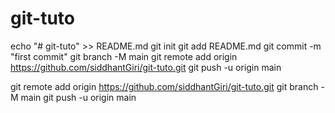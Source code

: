 # git-tuto
echo "# git-tuto" >> README.md
git init
git add README.md
git commit -m "first commit"
git branch -M main
git remote add origin https://github.com/siddhantGiri/git-tuto.git
git push -u origin main


git remote add origin https://github.com/siddhantGiri/git-tuto.git
git branch -M main
git push -u origin main
